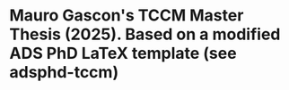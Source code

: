 Mauro Gascon's TCCM Master Thesis (2025). Based on a modified ADS PhD LaTeX template (see adsphd-tccm)
======================
